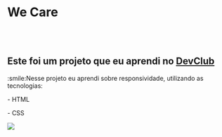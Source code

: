 <h1>We Care</h1>
<br>
<br>
<h2>Este foi um projeto que eu aprendi no <a href="https://rodolfomori.com.br/devclub" target="_blank">DevClub</a></h2>
<p>:smile:Nesse projeto eu aprendi sobre responsividade, utilizando as tecnologias:
<p>- HTML</p>
<p>- CSS</p>

<img src="https://github.com/BarbaraGoncalves28/we-care/blob/main/img/mo%C3%A7a-print.png?raw=true"/>
